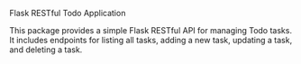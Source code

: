 Flask RESTful Todo Application

This package provides a simple Flask RESTful API for managing Todo tasks. It includes
endpoints for listing all tasks, adding a new task, updating a task, and deleting a task.
